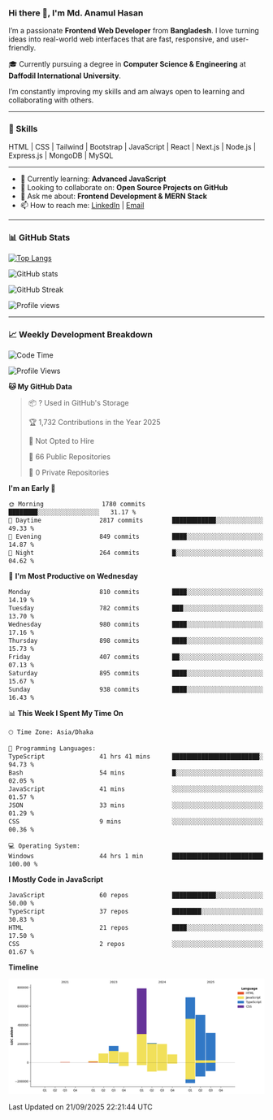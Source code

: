 ### Hi there 👋, I'm Md. Anamul Hasan

I’m a passionate **Frontend Web Developer** from **Bangladesh**. I love turning ideas into real-world web interfaces that are fast, responsive, and user-friendly.

🎓 Currently pursuing a degree in **Computer Science & Engineering** at **Daffodil International University**.

I’m constantly improving my skills and am always open to learning and collaborating with others.

---

### 🚀 Skills
HTML | CSS | Tailwind | Bootstrap | JavaScript | React | Next.js | Node.js | Express.js | MongoDB | MySQL 

---

- 🌱 Currently learning: **Advanced JavaScript**
- 👯 Looking to collaborate on: **Open Source Projects on GitHub**
- 💬 Ask me about: **Frontend Development & MERN Stack**
- 📫 How to reach me: [LinkedIn](https://www.linkedin.com/in/mdanamulhasan201) | [Email](mailto:anamulhasan3625@gmail.com)

---

### 📊 GitHub Stats

[![Top Langs](https://github-readme-stats.vercel.app/api/top-langs/?username=mdanamulhasan201&layout=compact)](https://github.com/anuraghazra/github-readme-stats)

![GitHub stats](https://github-readme-stats.vercel.app/api?username=mdanamulhasan201&show_icons=true&count_private=true&theme=tokyonight)

![GitHub Streak](https://streak-stats.demolab.com?user=mdanamulhasan201&theme=tokyonight)

![Profile views](https://gpvc.arturio.dev/mdanamulhasan201)

---

### 📈 Weekly Development Breakdown

<!--START_SECTION:waka-->
![Code Time](http://img.shields.io/badge/Code%20Time-732%20hrs%2026%20mins-blue)

![Profile Views](http://img.shields.io/badge/Profile%20Views-1-blue)

**🐱 My GitHub Data** 

> 📦 ? Used in GitHub's Storage 
 > 
> 🏆 1,732 Contributions in the Year 2025
 > 
> 🚫 Not Opted to Hire
 > 
> 📜 66 Public Repositories 
 > 
> 🔑 0 Private Repositories 
 > 
**I'm an Early 🐤** 

```text
🌞 Morning                1780 commits        ████████░░░░░░░░░░░░░░░░░   31.17 % 
🌆 Daytime                2817 commits        ████████████░░░░░░░░░░░░░   49.33 % 
🌃 Evening                849 commits         ████░░░░░░░░░░░░░░░░░░░░░   14.87 % 
🌙 Night                  264 commits         █░░░░░░░░░░░░░░░░░░░░░░░░   04.62 % 
```
📅 **I'm Most Productive on Wednesday** 

```text
Monday                   810 commits         ████░░░░░░░░░░░░░░░░░░░░░   14.19 % 
Tuesday                  782 commits         ███░░░░░░░░░░░░░░░░░░░░░░   13.70 % 
Wednesday                980 commits         ████░░░░░░░░░░░░░░░░░░░░░   17.16 % 
Thursday                 898 commits         ████░░░░░░░░░░░░░░░░░░░░░   15.73 % 
Friday                   407 commits         ██░░░░░░░░░░░░░░░░░░░░░░░   07.13 % 
Saturday                 895 commits         ████░░░░░░░░░░░░░░░░░░░░░   15.67 % 
Sunday                   938 commits         ████░░░░░░░░░░░░░░░░░░░░░   16.43 % 
```


📊 **This Week I Spent My Time On** 

```text
🕑︎ Time Zone: Asia/Dhaka

💬 Programming Languages: 
TypeScript               41 hrs 41 mins      ████████████████████████░   94.73 % 
Bash                     54 mins             █░░░░░░░░░░░░░░░░░░░░░░░░   02.05 % 
JavaScript               41 mins             ░░░░░░░░░░░░░░░░░░░░░░░░░   01.57 % 
JSON                     33 mins             ░░░░░░░░░░░░░░░░░░░░░░░░░   01.29 % 
CSS                      9 mins              ░░░░░░░░░░░░░░░░░░░░░░░░░   00.36 % 

💻 Operating System: 
Windows                  44 hrs 1 min        █████████████████████████   100.00 % 
```

**I Mostly Code in JavaScript** 

```text
JavaScript               60 repos            ████████████░░░░░░░░░░░░░   50.00 % 
TypeScript               37 repos            ████████░░░░░░░░░░░░░░░░░   30.83 % 
HTML                     21 repos            ████░░░░░░░░░░░░░░░░░░░░░   17.50 % 
CSS                      2 repos             ░░░░░░░░░░░░░░░░░░░░░░░░░   01.67 % 
```



**Timeline**

![Lines of Code chart](https://raw.githubusercontent.com/mdanamulhasan201/mdanamulhasan201/main/assets/bar_graph.png)


 Last Updated on 21/09/2025 22:21:44 UTC
<!--END_SECTION:waka-->
